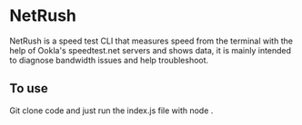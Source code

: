 # NetRush

NetRush is a speed test CLI that measures speed from the terminal with the help of Ookla's speedtest.net servers and shows data, it is mainly intended to diagnose bandwidth issues and help troubleshoot.

## To use

Git clone code and just run the index.js file with node .
